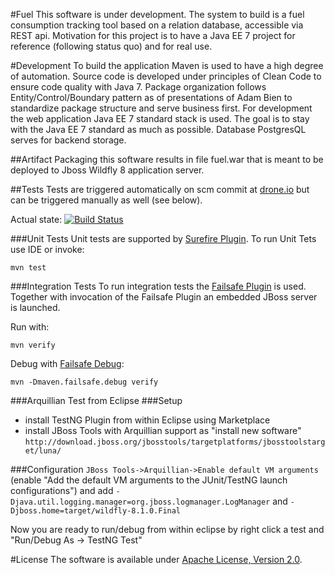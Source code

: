 #Fuel
This software is under development. The system to build is a fuel consumption tracking tool based on a relation database, accessible via REST api. Motivation for this project is to have a Java EE 7 project for reference (following status quo) and for real use.

#Development
To build the application Maven is used to have a high degree of automation. Source code is developed under principles of Clean Code to ensure code quality with Java 7. Package organization follows Entity/Control/Boundary pattern as of presentations of Adam Bien to standardize package structure and serve business first. For development the web application Java EE 7 standard stack is used. The goal is to stay with the Java EE 7 standard as much as possible. Database PostgresQL serves for backend storage.

##Artifact
Packaging this software results in file fuel.war that is meant to be deployed to Jboss Wildfly 8 application server.

##Tests
Tests are triggered automatically on scm commit at [drone.io](drone.io) but can be triggered manually as well (see below).

Actual state: [![Build Status](https://drone.io/bitbucket.org/tsuckow/fuel/status.png)](https://drone.io/bitbucket.org/tsuckow/fuel/latest)

###Unit Tests
Unit tests are supported by [Surefire Plugin](http://maven.apache.org/surefire/maven-surefire-plugin/). To run Unit Tets use IDE or invoke:

    mvn test

###Integration Tests
To run integration tests the [Failsafe Plugin](http://maven.apache.org/surefire/maven-failsafe-plugin/) is used. Together with invocation of the Failsafe Plugin an embedded JBoss server is launched.

Run with: 
	
	mvn verify
	
Debug with [Failsafe Debug](http://maven.apache.org/surefire/maven-failsafe-plugin/examples/debugging.html):

    mvn -Dmaven.failsafe.debug verify
    
###Arquillian Test from Eclipse
###Setup
  - install TestNG Plugin from within Eclipse using Marketplace
  - install JBoss Tools with Arquillian support as "install new software" 
  ``http://download.jboss.org/jbosstools/targetplatforms/jbosstoolstarget/luna/``
  
###Configuration
``JBoss Tools->Arquillian->Enable default VM arguments`` (enable "Add the default VM arguments to the JUnit/TestNG launch configurations") and add ``-Djava.util.logging.manager=org.jboss.logmanager.LogManager`` and  ``-Djboss.home=target/wildfly-8.1.0.Final``

Now you are ready to run/debug from within eclipse by right click a test and "Run/Debug As -> TestNG Test"
    
#License
The software is available under [Apache License, Version 2.0](http://www.apache.org/licenses/LICENSE-2.0).